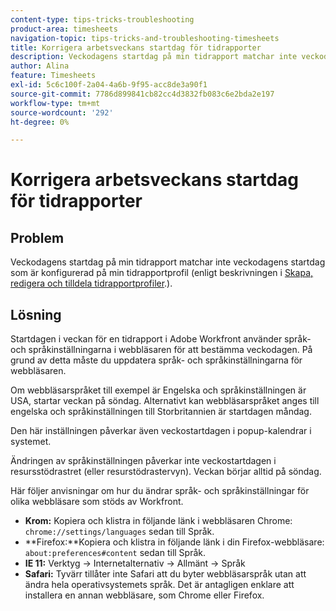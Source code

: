 ```yaml
---
content-type: tips-tricks-troubleshooting
product-area: timesheets
navigation-topic: tips-tricks-and-troubleshooting-timesheets
title: Korrigera arbetsveckans startdag för tidrapporter
description: Veckodagens startdag på min tidrapport matchar inte veckodagens startdag som har konfigurerats på min tidrapportprofil.
author: Alina
feature: Timesheets
exl-id: 5c6c100f-2a04-4a6b-9f95-acc8de3a90f1
source-git-commit: 7786d899841cb82cc4d3832fb083c6e2bda2e197
workflow-type: tm+mt
source-wordcount: '292'
ht-degree: 0%

---
```


# Korrigera arbetsveckans startdag för tidrapporter

## Problem

Veckodagens startdag på min tidrapport matchar inte veckodagens startdag som är konfigurerad på min tidrapportprofil (enligt beskrivningen i [Skapa, redigera och tilldela tidrapportprofiler](../../timesheets/create-and-manage-timesheets/create-timesheet-profiles.md).).

## Lösning

Startdagen i veckan för en tidrapport i Adobe Workfront använder språk- och språkinställningarna i webbläsaren för att bestämma veckodagen. På grund av detta måste du uppdatera språk- och språkinställningarna för webbläsaren. 

Om webbläsarspråket till exempel är Engelska och språkinställningen är USA, startar veckan på söndag. Alternativt kan webbläsarspråket anges till engelska och språkinställningen till Storbritannien är startdagen måndag.

Den här inställningen påverkar även veckostartdagen i popup-kalendrar i systemet.

Ändringen av språkinställningen påverkar inte veckostartdagen i resursstödrastret (eller resurstödrastervyn). Veckan börjar alltid på söndag.

Här följer anvisningar om hur du ändrar språk- och språkinställningar för olika webbläsare som stöds av Workfront.

* **Krom:** Kopiera och klistra in följande länk i webbläsaren Chrome: `chrome://settings/languages` sedan till Språk.
* **Firefox:**Kopiera och klistra in följande länk i din Firefox-webbläsare: `about:preferences#content` sedan till Språk.
* **IE 11:** Verktyg -> Internetalternativ -> Allmänt -> Språk
* **Safari:** Tyvärr tillåter inte Safari att du byter webbläsarspråk utan att ändra hela operativsystemets språk. Det är antagligen enklare att installera en annan webbläsare, som Chrome eller Firefox.

 
